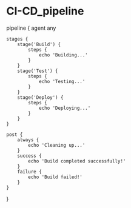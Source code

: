 # CI-CD_pipeline
pipeline {
    agent any

    stages {
        stage('Build') {
            steps {
                echo 'Building...'
            }
        }
        stage('Test') {
            steps {
                echo 'Testing...'
            }
        }
        stage('Deploy') {
            steps {
                echo 'Deploying...'
            }
        }
    }
    
    post {
        always {
            echo 'Cleaning up...'
        }
        success {
            echo 'Build completed successfully!'
        }
        failure {
            echo 'Build failed!'
        }
    }
}

